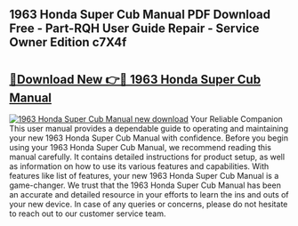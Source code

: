## 1963 Honda Super Cub Manual PDF Download Free - Part-RQH User Guide Repair - Service Owner Edition c7X4f

# <h2><a href="http://bc81963.oget.top/?id=1963+Honda+Super+Cub+Manual">🔗Download New 👉🔴 1963 Honda Super Cub Manual</a></h2>

[![1963 Honda Super Cub Manual new download](https://i.imgur.com/5g1atiW.png)](http://bc81963.oget.top/?id=1963+Honda+Super+Cub+Manual)
Your Reliable Companion This user manual provides a dependable guide to operating and maintaining your new 1963 Honda Super Cub Manual with confidence. Before you begin using your 1963 Honda Super Cub Manual, we recommend reading this manual carefully. It contains detailed instructions for product setup, as well as information on how to use its various features and capabilities. With features like list of features, your new 1963 Honda Super Cub Manual is a game-changer. We trust that the 1963 Honda Super Cub Manual has been an accurate and detailed resource in your efforts to learn the ins and outs of your new device. In case of any queries or concerns, please do not hesitate to reach out to our customer service team.
